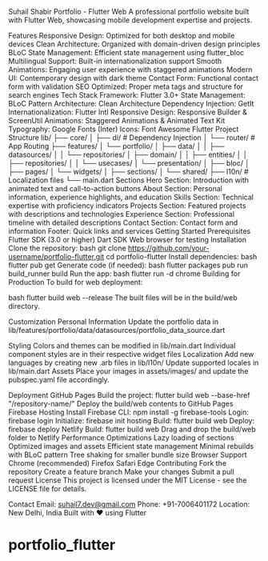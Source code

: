 Suhail Shabir Portfolio - Flutter Web
A professional portfolio website built with Flutter Web, showcasing mobile development expertise and projects.

Features
Responsive Design: Optimized for both desktop and mobile devices
Clean Architecture: Organized with domain-driven design principles
BLoC State Management: Efficient state management using flutter_bloc
Multilingual Support: Built-in internationalization support
Smooth Animations: Engaging user experience with staggered animations
Modern UI: Contemporary design with dark theme
Contact Form: Functional contact form with validation
SEO Optimized: Proper meta tags and structure for search engines
Tech Stack
Framework: Flutter 3.0+
State Management: BLoC Pattern
Architecture: Clean Architecture
Dependency Injection: GetIt
Internationalization: Flutter Intl
Responsive Design: Responsive Builder & ScreenUtil
Animations: Staggered Animations & Animated Text Kit
Typography: Google Fonts (Inter)
Icons: Font Awesome Flutter
Project Structure
lib/
├── core/
│   ├── di/                 # Dependency Injection
│   └── router/             # App Routing
├── features/
│   └── portfolio/
│       ├── data/
│       │   ├── datasources/
│       │   └── repositories/
│       ├── domain/
│       │   ├── entities/
│       │   ├── repositories/
│       │   └── usecases/
│       └── presentation/
│           ├── bloc/
│           ├── pages/
│           └── widgets/
│               ├── sections/
│               └── shared/
├── l10n/                   # Localization files
└── main.dart
Sections
Hero Section: Introduction with animated text and call-to-action buttons
About Section: Personal information, experience highlights, and education
Skills Section: Technical expertise with proficiency indicators
Projects Section: Featured projects with descriptions and technologies
Experience Section: Professional timeline with detailed descriptions
Contact Section: Contact form and information
Footer: Quick links and services
Getting Started
Prerequisites
Flutter SDK (3.0 or higher)
Dart SDK
Web browser for testing
Installation
Clone the repository:
bash
git clone https://github.com/your-username/portfolio-flutter.git
cd portfolio-flutter
Install dependencies:
bash
flutter pub get
Generate code (if needed):
bash
flutter packages pub run build_runner build
Run the app:
bash
flutter run -d chrome
Building for Production
To build for web deployment:

bash
flutter build web --release
The built files will be in the build/web directory.

Customization
Personal Information
Update the portfolio data in lib/features/portfolio/data/datasources/portfolio_data_source.dart

Styling
Colors and themes can be modified in lib/main.dart
Individual component styles are in their respective widget files
Localization
Add new languages by creating new .arb files in lib/l10n/
Update supported locales in lib/main.dart
Assets
Place your images in assets/images/ and update the pubspec.yaml file accordingly.

Deployment
GitHub Pages
Build the project: flutter build web --base-href "/repository-name/"
Deploy the build/web contents to GitHub Pages
Firebase Hosting
Install Firebase CLI: npm install -g firebase-tools
Login: firebase login
Initialize: firebase init hosting
Build: flutter build web
Deploy: firebase deploy
Netlify
Build: flutter build web
Drag and drop the build/web folder to Netlify
Performance Optimizations
Lazy loading of sections
Optimized images and assets
Efficient state management
Minimal rebuilds with BLoC pattern
Tree shaking for smaller bundle size
Browser Support
Chrome (recommended)
Firefox
Safari
Edge
Contributing
Fork the repository
Create a feature branch
Make your changes
Submit a pull request
License
This project is licensed under the MIT License - see the LICENSE file for details.

Contact
Email: suhail7.dev@gmail.com
Phone: +91-7006401172
Location: New Delhi, India
Built with ❤️ using Flutter

# portfolio_flutter

